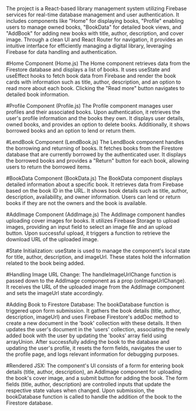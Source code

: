 The project is a React-based library management system utilizing Firebase services for real-time database management and user authentication. It includes components like "Home" for displaying books, "Profile" enabling users to manage owned books, "BookData" for detailed book views, and "AddBook" for adding new books with title, author, description, and cover image. Through a clean UI and React Router for navigation, it provides an intuitive interface for efficiently managing a digital library, leveraging Firebase for data handling and authentication.

#Home Component (Home.js)
The Home component retrieves data from the Firestore database and displays a list of books. It uses useState and useEffect hooks to fetch book data from Firebase and render the book cards with information such as title, author, description, and an option to read more about each book. Clicking the "Read more" button navigates to detailed book information.

#Profile Component (Profile.js)
The Profile component manages user profiles and their associated books. Upon authentication, it retrieves the user's profile information and the books they own. It displays user details, owned books, and provides an option to delete books. Additionally, it shows borrowed books and an option to lend or return them.

#LendBook Component (LendBook.js)
The LendBook component handles the borrowing and returning of books. It fetches books from the Firestore database that are currently borrowed by the authenticated user. It displays the borrowed books and provides a "Return" button for each book, allowing users to return the borrowed items.

#BookData Component (BookData.js)
The BookData component displays detailed information about a specific book. It retrieves data from Firebase based on the book ID in the URL. It shows book details such as title, author, description, availability, and owner information. Users can lend or return books if they are not the owners and the book is available.

#AddImage Component (AddImage.js)
The AddImage component handles uploading cover images for books. It utilizes Firebase Storage to upload images, providing an input field to select an image file and an upload button. Upon successful upload, it triggers a function to retrieve the download URL of the uploaded image.

#State Initialization:
useState is used to manage the component's local state for title, author, description, and imageUrl. These states hold the information related to the book being added.

#Handling Image URL Change:
The handleImageUrlChange function is passed down to the AddImage component as a prop (onImageUrlChange). It receives the URL of the uploaded image from the AddImage component and sets the imageUrl state accordingly.

#Adding Book to Firestore Database:
The bookDatabase function is triggered upon form submission. It gathers the book details (title, author, description, imageUrl) and uses Firebase Firestore's addDoc method to create a new document in the 'book' collection with these details.
It then updates the user's document in the 'users' collection, associating the newly added book with the user by updating the 'books' array field using arrayUnion.
After successfully adding the book to the database and updating the user's profile, it resets the form fields, navigates the user to the profile page, and logs relevant information for debugging purposes.

#Rendered JSX:
The component's UI consists of a form for entering book details (title, author, description), an AddImage component for uploading the book's cover image, and a submit button for adding the book.
The form fields (title, author, description) are controlled inputs that update the respective state values when changed.
Upon submission, the bookDatabase function is called to handle the addition of the book to the Firestore database.
